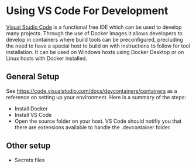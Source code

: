 # Using VS Code For Development

[Visual Studio Code](https://code.visualstudio.com/) is a functional free IDE which can be used to develop many projects. Through the use of Docker images it allows developers to develop in containers where build tools can be preconfigured, precluding the need to have a special host to build on with instructions to follow for tool installation.  It can be used on Windows hosts using Docker Desktop or on Linux hosts with Docker installed.

## General Setup

See https://code.visualstudio.com/docs/devcontainers/containers as a reference on setting up your environment.  Here is a summary of the steps:
* Install Docker
* Install VS Code
* Open the source folder on your host.  VS Code should notifiy you that there are extensions available to handle the .devcontainer folder.

## Other setup

* Secrets files
